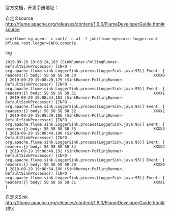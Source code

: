 官方文档，开发手册地址：

自定义source
http://flume.apache.org/releases/content/1.9.0/FlumeDeveloperGuide.html#source


`bin/flume-ng agent -c conf/ -n a1 -f job/flume-mysource-logger.conf -Dflume.root.logger=INFO,console`

log

`2019-09-29 19:08:24,183 (SinkRunner-PollingRunner-DefaultSinkProcessor) [INFO - org.apache.flume.sink.LoggerSink.process(LoggerSink.java:95)] Event: { headers:{} body: 58 58 58 58 30                                  XXXX0 }
 2019-09-29 19:08:29,179 (SinkRunner-PollingRunner-DefaultSinkProcessor) [INFO - org.apache.flume.sink.LoggerSink.process(LoggerSink.java:95)] Event: { headers:{} body: 58 58 58 58 31                                  XXXX1 }
 2019-09-29 19:08:34,183 (SinkRunner-PollingRunner-DefaultSinkProcessor) [INFO - org.apache.flume.sink.LoggerSink.process(LoggerSink.java:95)] Event: { headers:{} body: 58 58 58 58 32                                  XXXX2 }
 2019-09-29 19:08:39,186 (SinkRunner-PollingRunner-DefaultSinkProcessor) [INFO - org.apache.flume.sink.LoggerSink.process(LoggerSink.java:95)] Event: { headers:{} body: 58 58 58 58 33                                  XXXX3 }
 2019-09-29 19:08:44,190 (SinkRunner-PollingRunner-DefaultSinkProcessor) [INFO - org.apache.flume.sink.LoggerSink.process(LoggerSink.java:95)] Event: { headers:{} body: 58 58 58 58 34                                  XXXX4 }
 2019-09-29 19:08:49,192 (SinkRunner-PollingRunner-DefaultSinkProcessor) [INFO - org.apache.flume.sink.LoggerSink.process(LoggerSink.java:95)] Event: { headers:{} body: 58 58 58 58 30                                  XXXX0 }
 2019-09-29 19:08:54,198 (SinkRunner-PollingRunner-DefaultSinkProcessor) [INFO - org.apache.flume.sink.LoggerSink.process(LoggerSink.java:95)] Event: { headers:{} body: 58 58 58 58 31                                  XXXX1 }`
 
 
自定义Sink
http://flume.apache.org/releases/content/1.9.0/FlumeDeveloperGuide.html#sink
 
